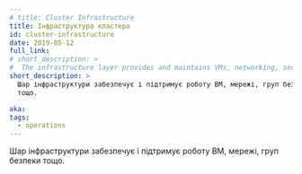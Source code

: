 ```yaml
---
# title: Cluster Infrastructure
title: Інфраструктура кластера
id: cluster-infrastructure
date: 2019-05-12
full_link:
# short_description: >
#  The infrastructure layer provides and maintains VMs, networking, security groups and others.
short_description: >
  Шар інфраструктури забезпечує і підтримує роботу ВМ, мережі, груп безпеки
  тощо.

aka:
tags:
  - operations
---
```


<!-- The infrastructure layer provides and maintains VMs, networking, security groups and others. -->

Шар інфраструктури забезпечує і підтримує роботу ВМ, мережі, груп безпеки тощо.
